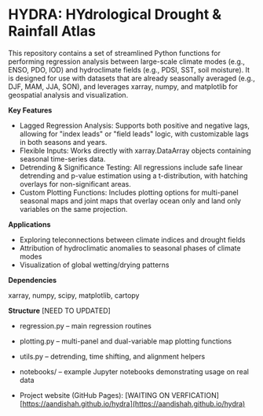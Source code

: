 # HYDRA: HYdrological Drought & Rainfall Atlas

This repository contains a set of streamlined Python functions for performing regression analysis between large-scale climate modes (e.g., ENSO, PDO, IOD) and hydroclimate fields (e.g., PDSI, SST, soil moisture). It is designed for use with datasets that are already seasonally averaged (e.g., DJF, MAM, JJA, SON), and leverages xarray, numpy, and matplotlib for geospatial analysis and visualization.

**Key Features** 

* Lagged Regression Analysis: Supports both positive and negative lags, allowing for "index leads" or "field leads" logic, with customizable lags in both seasons and years.
* Flexible Inputs: Works directly with xarray.DataArray objects containing seasonal time-series data.
* Detrending & Significance Testing: All regressions include safe linear detrending and p-value estimation using a t-distribution, with hatching overlays for non-significant areas.
* Custom Plotting Functions: Includes plotting options for multi-panel seasonal maps and joint maps that overlay ocean only and land only variables on the same projection.

**Applications**

* Exploring teleconnections between climate indices and drought fields
* Attribution of hydroclimatic anomalies to seasonal phases of climate modes
* Visualization of global wetting/drying patterns

**Dependencies**

xarray, numpy, scipy, matplotlib, cartopy

**Structure** [NEED TO UPDATED]

* regression.py – main regression routines
* plotting.py – multi-panel and dual-variable map plotting functions
* utils.py – detrending, time shifting, and alignment helpers
* notebooks/ – example Jupyter notebooks demonstrating usage on real data

* Project website (GitHub Pages):  [WAITING ON VERFICATION]
[https://aandishah.github.io/hydra](https://aandishah.github.io/hydra)

